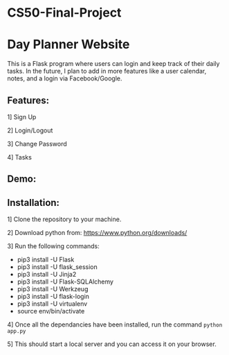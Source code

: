 # CS50-Final-Project

# Day Planner Website
This is a Flask program where users can login and keep track of their daily tasks. In the future, I plan to add in more features like a user calendar, notes, and a login via Facebook/Google.

## Features:
1] Sign Up

2] Login/Logout

3] Change Password

4] Tasks

## Demo:


## Installation:

1] Clone the repository to your machine.

2] Download python from: https://www.python.org/downloads/

3] Run the following commands:
  - pip3 install -U Flask
  - pip3 install -U flask_session
  - pip3 install -U Jinja2
  - pip3 install -U Flask-SQLAlchemy
  - pip3 install -U Werkzeug
  - pip3 install -U flask-login
  - pip3 install -U virtualenv
  - source env/bin/activate

4] Once all the dependancies have been installed, run the command `python app.py`

5] This should start a local server and you can access it on your browser.
